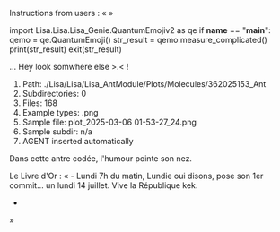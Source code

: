 Instructions from users : «
 »

import Lisa.Lisa.Lisa_Genie.QuantumEmojiv2 as qe
if __name__ == "__main__":
  qemo = qe.QuantumEmoji()
  str_result = qemo.measure_complicated()
  print(str_result)
  exit(str_result)

... Hey look somwhere else >.< !

1. Path: ./Lisa/Lisa/Lisa_AntModule/Plots/Molecules/362025153_Ant
2. Subdirectories: 0
3. Files: 168
4. Example types: .png
5. Sample file: plot_2025-03-06 01-53-27_24.png
6. Sample subdir: n/a
7. AGENT inserted automatically

Dans cette antre codée, l'humour pointe son nez.


Le Livre d'Or : « - Lundi 7h du matin, Lundie oui disons, pose son 1er commit... un lundi 14 juillet. Vive la République kek.
- <you agent message> 
»
